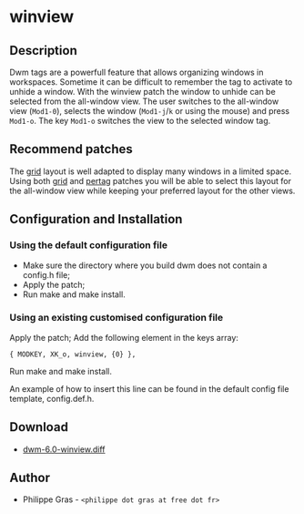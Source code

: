 winview
========

Description
-----------
Dwm tags are a powerfull feature that allows organizing windows in workspaces.
Sometime it can be difficult to remember the tag to activate to unhide a
window. With the winview patch the window to unhide can be selected from the
all-window view. The user switches to the all-window view (`Mod1-0`), selects
the window (`Mod1-j`/`k` or using the mouse) and press `Mod1-o`. The key
`Mod1-o` switches the view to the selected window tag.

Recommend patches
-----------------
The [grid](../gridmode/) layout is well adapted to display many windows in a
limited space. Using both [grid](../gridmode/) and [pertag](../pertag/) patches
you will be able to select this layout for the all-window view while keeping
your preferred layout for the other views.

Configuration and Installation
------------------------------

### Using the default configuration file

* Make sure the directory where you build dwm does not contain a config.h file;
* Apply the patch;
* Run make and make install.

### Using an existing customised configuration file

Apply the patch; Add the following element in the keys array:

	{ MODKEY, XK_o, winview, {0} },

Run make and make install.


An example of how to insert this line can be found in the default config file
template, config.def.h.

Download
--------
* [dwm-6.0-winview.diff](dwm-6.0-winview.diff)

Author
------
* Philippe Gras - `<philippe dot gras at free dot fr>`

